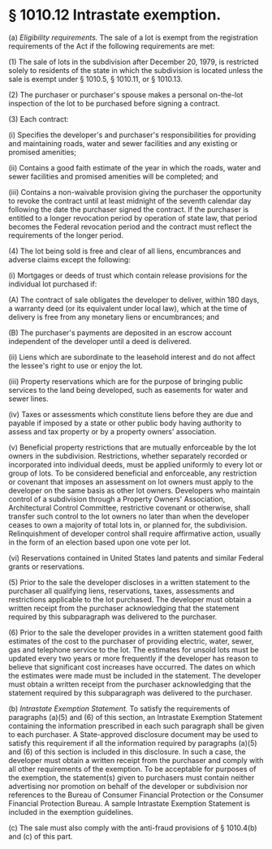 # § 1010.12   Intrastate exemption.

(a) *Eligibility requirements.* The sale of a lot is exempt from the registration requirements of the Act if the following requirements are met:


(1) The sale of lots in the subdivision after December 20, 1979, is restricted solely to residents of the state in which the subdivision is located unless the sale is exempt under § 1010.5, § 1010.11, or § 1010.13.


(2) The purchaser or purchaser's spouse makes a personal on-the-lot inspection of the lot to be purchased before signing a contract.


(3) Each contract:


(i) Specifies the developer's and purchaser's responsibilities for providing and maintaining roads, water and sewer facilities and any existing or promised amenities;


(ii) Contains a good faith estimate of the year in which the roads, water and sewer facilities and promised amenities will be completed; and


(iii) Contains a non-waivable provision giving the purchaser the opportunity to revoke the contract until at least midnight of the seventh calendar day following the date the purchaser signed the contract. If the purchaser is entitled to a longer revocation period by operation of state law, that period becomes the Federal revocation period and the contract must reflect the requirements of the longer period.


(4) The lot being sold is free and clear of all liens, encumbrances and adverse claims except the following:


(i) Mortgages or deeds of trust which contain release provisions for the individual lot purchased if:


(A) The contract of sale obligates the developer to deliver, within 180 days, a warranty deed (or its equivalent under local law), which at the time of delivery is free from any monetary liens or encumbrances; and


(B) The purchaser's payments are deposited in an escrow account independent of the developer until a deed is delivered.


(ii) Liens which are subordinate to the leasehold interest and do not affect the lessee's right to use or enjoy the lot.


(iii) Property reservations which are for the purpose of bringing public services to the land being developed, such as easements for water and sewer lines.


(iv) Taxes or assessments which constitute liens before they are due and payable if imposed by a state or other public body having authority to assess and tax property or by a property owners' association.


(v) Beneficial property restrictions that are mutually enforceable by the lot owners in the subdivision. Restrictions, whether separately recorded or incorporated into individual deeds, must be applied uniformly to every lot or group of lots. To be considered beneficial and enforceable, any restriction or covenant that imposes an assessment on lot owners must apply to the developer on the same basis as other lot owners. Developers who maintain control of a subdivision through a Property Owners' Association, Architectural Control Committee, restrictive covenant or otherwise, shall transfer such control to the lot owners no later than when the developer ceases to own a majority of total lots in, or planned for, the subdivision. Relinquishment of developer control shall require affirmative action, usually in the form of an election based upon one vote per lot.


(vi) Reservations contained in United States land patents and similar Federal grants or reservations.


(5) Prior to the sale the developer discloses in a written statement to the purchaser all qualifying liens, reservations, taxes, assessments and restrictions applicable to the lot purchased. The developer must obtain a written receipt from the purchaser acknowledging that the statement required by this subparagraph was delivered to the purchaser.


(6) Prior to the sale the developer provides in a written statement good faith estimates of the cost to the purchaser of providing electric, water, sewer, gas and telephone service to the lot. The estimates for unsold lots must be updated every two years or more frequently if the developer has reason to believe that significant cost increases have occurred. The dates on which the estimates were made must be included in the statement. The developer must obtain a written receipt from the purchaser acknowledging that the statement required by this subparagraph was delivered to the purchaser.


(b) *Intrastate Exemption Statement.* To satisfy the requirements of paragraphs (a)(5) and (6) of this section, an Intrastate Exemption Statement containing the information prescribed in each such paragraph shall be given to each purchaser. A State-approved disclosure document may be used to satisfy this requirement if all the information required by paragraphs (a)(5) and (6) of this section is included in this disclosure. In such a case, the developer must obtain a written receipt from the purchaser and comply with all other requirements of the exemption. To be acceptable for purposes of the exemption, the statement(s) given to purchasers must contain neither advertising nor promotion on behalf of the developer or subdivision nor references to the Bureau of Consumer Financial Protection or the Consumer Financial Protection Bureau. A sample Intrastate Exemption Statement is included in the exemption guidelines.


(c) The sale must also comply with the anti-fraud provisions of § 1010.4(b) and (c) of this part.




